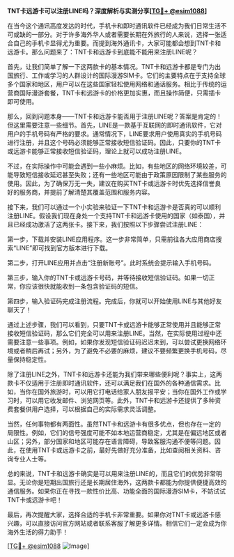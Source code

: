 **TNT卡远游卡可以注册LINE吗？深度解析与实测分享[[TG💪+ @esim1088](https://t.me/s/esim1088)]**

在当今这个通讯高度发达的时代，手机卡和即时通讯软件已经成为我们日常生活不可或缺的一部分。对于许多海外华人或者需要长期在外旅行的人来说，选择一张适合自己的手机卡显得尤为重要。而提到海外通讯卡，大家可能都会想到TNT卡和远游卡。那么问题来了：TNT卡和远游卡到底能不能用来注册LINE呢？

首先，让我们简单了解一下这两款卡的基本情况。TNT卡和远游卡都是专门为出国旅行、工作或学习的人群设计的国际漫游SIM卡。它们的主要特点在于支持全球多个国家和地区，用户可以在这些国家轻松使用网络和通话服务。相比于传统的运营商国际漫游套餐，TNT卡和远游卡的价格更加实惠，而且操作简便，只需插卡即可使用。

那么，回到问题本身——TNT卡和远游卡能否用于注册LINE呢？答案是肯定的！但这里需要注意一些细节。首先，LINE是一款基于互联网的即时通讯软件，它对用户的手机号码有严格的要求。通常情况下，LINE要求用户使用真实的手机号码进行注册，并且这个号码必须能够正常接收短信验证码。因此，只要你的TNT卡或远游卡能够正常接收短信验证码，理论上就可以成功注册LINE。

不过，在实际操作中可能会遇到一些小麻烦。比如，有些地区的网络环境较差，可能导致短信接收延迟甚至失败；还有一些地区可能由于政策原因限制了某些服务的使用。因此，为了确保万无一失，建议在购买TNT卡或远游卡时优先选择信誉良好的服务商，并提前了解清楚其覆盖范围和服务内容。

接下来，我们可以通过一个小实验来验证一下TNT卡和远游卡是否真的可以顺利注册LINE。假设我们现在身处一个支持TNT卡和远游卡使用的国家（如泰国），并且已经成功激活了这两张卡。接下来，我们按照以下步骤尝试注册LINE：

第一步，下载并安装LINE应用程序。这一步非常简单，只需前往各大应用商店搜索“LINE”即可找到官方版本进行下载。

第二步，打开LINE应用并点击“注册新账号”。此时系统会提示输入手机号码。

第三步，输入你的TNT卡或远游卡号码，并等待接收短信验证码。如果一切正常，你应该很快就能收到一条包含验证码的短信。

第四步，输入验证码完成注册流程。完成后，你就可以开始使用LINE与其他好友聊天了！

通过上述步骤，我们可以看到，只要TNT卡或远游卡能够正常使用并且能够正常接收短信验证码，那么它们完全可以用来注册LINE。当然，在实际使用过程中还需要注意一些事项。例如，如果你发现短信验证码迟迟未到，可以尝试更换网络环境或者稍后再试；另外，为了避免不必要的麻烦，建议不要频繁更换手机号码，尽量保持稳定性。

除了注册LINE之外，TNT卡和远游卡还能为我们带来哪些便利呢？事实上，这两款卡不仅适用于注册即时通讯软件，还可以满足我们在国外的各种通信需求。比如，当你在国外旅游时，可以用它打电话给家人朋友报平安；当你在国外工作或学习时，可以用它收发邮件、浏览网页等。此外，TNT卡和远游卡还提供了多种资费套餐供用户选择，可以根据自己的实际需求灵活调整。

当然，任何事物都有两面性。虽然TNT卡和远游卡有很多优点，但也存在一定的局限性。例如，它们的信号强度可能不如本地运营商稳定，尤其是在偏远地区或者山区；另外，部分国家和地区可能存在语言障碍，导致客服沟通不便等问题。因此，在使用TNT卡或远游卡之前，最好先做好充分准备，比如查阅相关资料、咨询专业人士等。

总的来说，TNT卡和远游卡确实是可以用来注册LINE的，而且它们的优势非常明显。无论你是短期出国旅行还是长期居住海外，这两款卡都能为你提供便捷高效的通信服务。如果你正在寻找一款性价比高、功能全面的国际漫游SIM卡，不妨试试TNT卡或远游卡吧！

最后，再次提醒大家，选择合适的手机卡非常重要。如果你对TNT卡或远游卡感兴趣，可以直接访问官方网站或者联系客服了解更多详情。相信它们一定会成为你海外生活的得力助手！

[[TG💪+ @esim1088](https://t.me/s/esim1088) ![Image](https://i.postimg.cc/4NQfJmqS/Snipaste-2025-05-13-00-14-12.png)]